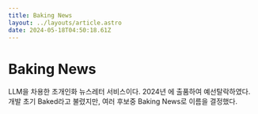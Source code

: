 ```yaml
---
title: Baking News
layout: ../layouts/article.astro
date: 2024-05-18T04:50:18.61Z
---
```


# Baking News

LLM을 차용한 초개인화 뉴스레터 서비스이다. 2024년 [](해군창업경진대회)에 출품하여 예선탈락하였다. 개발 초기 Baked라고 불렸지만, 여러 후보중 Baking News로 이름을 결정했다.